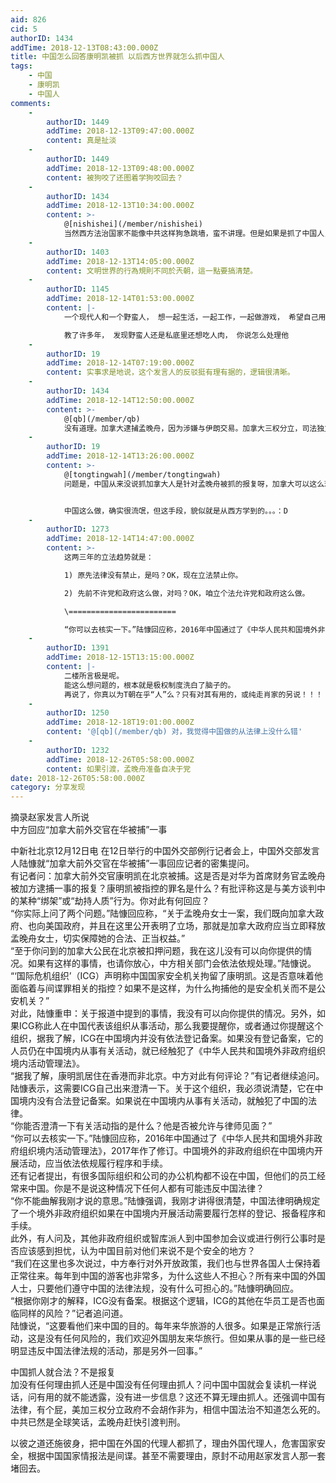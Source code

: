 ```yaml
---
aid: 826
cid: 5
authorID: 1434
addTime: 2018-12-13T08:43:00.000Z
title: 中国怎么回答康明凯被抓 以后西方世界就怎么抓中国人
tags:
    - 中国
    - 康明凯
    - 中国人
comments:
    -
        authorID: 1449
        addTime: 2018-12-13T09:47:00.000Z
        content: 真是扯淡
    -
        authorID: 1449
        addTime: 2018-12-13T09:48:00.000Z
        content: 被狗咬了还图着学狗咬回去？
    -
        authorID: 1434
        addTime: 2018-12-13T10:34:00.000Z
        content: >-
            @[nishishei](/member/nishishei)
            当然西方法治国家不能像中共这样狗急跳墙，蛮不讲理。但是如果是抓了中国人，中共要交代，就以彼之道还施彼身。当然，西方可不能学中国那样无理蛮横抓人，当然是基于事实和原则，但是，给中国的理由就可以像中国学了。对中国和其他国家要采取不同的方法，正如中国说自己是中国特色，外国给中国的交代也要符合中国国情，对等嘛！我可能表述不准确，不是学TG那样抓人，只是用他们所做的堵他们的嘴而已。不过，可能TG会说，和中国不一样，请尊重中国国情。只有中国可以用那样的理由搪塞你们，你们用了就不行。中国那一套歪理，他们只许自己用。
    -
        authorID: 1403
        addTime: 2018-12-13T14:05:00.000Z
        content: 文明世界的行為規則不同於兲朝，這一點要搞清楚。
    -
        authorID: 1145
        addTime: 2018-12-14T01:53:00.000Z
        content: |-
            一个现代人和一个野蛮人， 想一起生活，一起工作，一起做游戏， 希望自己用文明的方式，另这个野蛮人学会自己现代的生活方式，

            教了许多年， 发现野蛮人还是私底里还想吃人肉， 你说怎么处理他
    -
        authorID: 19
        addTime: 2018-12-14T07:19:00.000Z
        content: 实事求是地说，这个发言人的反驳挺有理有据的，逻辑很清晰。
    -
        authorID: 1434
        addTime: 2018-12-14T12:50:00.000Z
        content: >-
            @[qb](/member/qb)
            没有道理。加拿大逮捕孟晚舟，因为涉嫌与伊朗交易。加拿大三权分立，司法独立，中国应该更放心，司法独立决定了美加不会侵犯孟晚舟合法权益。中国抓人，外交部发言人说不能提供详细信息，请放心中国会秉公处理。他们一面喊着加拿大放人，一面又抓加拿大人还不解释。这是无论如何都说不通的。要求人家放人，自己也不是什么好东西啊，抓两个加拿大人也没拿出证据来啊。中国人就是有问题，人家司法独立，就算在这种时刻，政府也不能干涉判决。总觉得是迫害，也就中国可以指挥司法机关。我看到一些在加拿大声援孟晚舟的标语，纯粹是花钱雇的。喜欢华为和放孟晚舟有什么关系？难道加拿大法院会乱判决吗？还是说孟晚舟犯罪付出代价，就会损害他们爱华为了？有没有正确价值观？抓人就抓人，有理有据就行，该怎么判怎么判。中国的司法，我不相信不会栽赃。我相信，只有奉行程序正义高于实体正义的司法机关，才会做出工作判决。中国的司法程序，不敢信，
    -
        authorID: 19
        addTime: 2018-12-14T13:26:00.000Z
        content: >-
            @[tongtingwah](/member/tongtingwah)
            问题是，中国从来没说抓加拿大人是针对孟晚舟被抓的报复呀，加拿大可以这么理解，但只要中国没说出人质交换一类的话，那么，发言的说辞就是站得住脚的。


            中国这么做，确实很流氓，但这手段，貌似就是从西方学到的。。。：D
    -
        authorID: 1273
        addTime: 2018-12-14T14:47:00.000Z
        content: >-
            这两三年的立法趋势就是：  

            1) 原先法律没有禁止，是吗？OK，现在立法禁止你。  

            2) 先前不许党和政府这么做，对吗？OK，咱立个法允许党和政府这么做。  

            \========================  

            “你可以去核实一下。”陆慷回应称，2016年中国通过了《中华人民共和国境外非政府组织境内活动管理法》，2017年作了修订。中国境外的非政府组织在中国境内开展活动，应当依法依规履行程序和手续。
    -
        authorID: 1391
        addTime: 2018-12-15T13:15:00.000Z
        content: |-
            二楼所言极是呢。  
            能这么想问题的，根本就是极权制度洗白了脑子的。  
            再说了，你真以为T朝在乎“人”么？只有对其有用的，或纯走肖家的另说！！！
    -
        authorID: 1250
        addTime: 2018-12-18T19:01:00.000Z
        content: '@[qb](/member/qb) 对，我觉得中国做的从法律上没什么错'
    -
        authorID: 1232
        addTime: 2018-12-26T05:58:00.000Z
        content: 如果引渡，孟晚舟准备自决于党
date: 2018-12-26T05:58:00.000Z
category: 分享发现
---
```


摘录赵家发言人所说  
中方回应“加拿大前外交官在华被捕”一事

中新社北京12月12日电 在12日举行的中国外交部例行记者会上，中国外交部发言人陆慷就“加拿大前外交官在华被捕”一事回应记者的密集提问。  
有记者问：加拿大前外交官康明凯在北京被捕。这是否是对华为首席财务官孟晚舟被加方逮捕一事的报复？康明凯被指控的罪名是什么？有批评称这是与美方谈判中的某种“绑架”或“劫持人质”行为。你对此有何回应？  
“你实际上问了两个问题。”陆慷回应称，“关于孟晚舟女士一案，我们既向加拿大政府、也向美国政府，并且在这里公开表明了立场，那就是加拿大政府应当立即释放孟晚舟女士，切实保障她的合法、正当权益。”  
“至于你问到的加拿大公民在北京被扣押问题，我在这儿没有可以向你提供的情况。如果有这样的事情，也请你放心，中方相关部门会依法依规处理。”陆慷说。  
“‘国际危机组织’（ICG）声明称中国国家安全机关拘留了康明凯。这是否意味着他面临着与间谍罪相关的指控？如果不是这样，为什么拘捕他的是安全机关而不是公安机关？”  
对此，陆慷重申：关于报道中提到的事情，我没有可以向你提供的情况。另外，如果ICG称此人在中国代表该组织从事活动，那么我要提醒你，或者通过你提醒这个组织，据我了解，ICG在中国境内并没有依法登记备案。如果没有登记备案，它的人员仍在中国境内从事有关活动，就已经触犯了《中华人民共和国境外非政府组织境内活动管理法》。  
“据我了解，康明凯居住在香港而非北京。中方对此有何评论？”有记者继续追问。  
陆慷表示，这需要ICG自己出来澄清一下。关于这个组织，我必须说清楚，它在中国境内没有合法登记备案。如果说在中国境内从事有关活动，就触犯了中国的法律。  
“你能否澄清一下有关活动指的是什么？他是否被允许与律师见面？”  
“你可以去核实一下。”陆慷回应称，2016年中国通过了《中华人民共和国境外非政府组织境内活动管理法》，2017年作了修订。中国境外的非政府组织在中国境内开展活动，应当依法依规履行程序和手续。  
还有记者提出，有很多国际组织和公司的办公机构都不设在中国，但他们的员工经常来中国。你是不是说这种情况下任何人都有可能违反中国法律？  
“你不能曲解我刚才说的意思。”陆慷强调，我刚才讲得很清楚，中国法律明确规定了一个境外非政府组织如果在中国境内开展活动需要履行怎样的登记、报备程序和手续。  
此外，有人问及，其他非政府组织或智库派人到中国参加会议或进行例行公事时是否应该感到担忧，认为中国目前对他们来说不是个安全的地方？  
“我们在这里也多次说过，中方奉行对外开放政策，我们也与世界各国人士保持着正常往来。每年到中国的游客也非常多，为什么这些人不担心？所有来中国的外国人士，只要他们遵守中国的法律法规，没有什么可担心的。”陆慷明确回应。  
“根据你刚才的解释，ICG没有备案。根据这个逻辑，ICG的其他在华员工是否也面临同样的风险？”记者追问道。  
陆慷说，“这要看他们来中国的目的。每年来华旅游的人很多。如果是正常旅行活动，这是没有任何风险的，我们欢迎外国朋友来华旅行。但如果从事的是一些已经明显违反中国法律法规的活动，那是另外一回事。”

中国抓人就合法？不是报复  
加没有任何理由抓人还是中国没有任何理由抓人？问中国中国就会复读机一样说话，问有用的就不能透露，没有进一步信息？这还不算无理由抓人。还强调中国有法律，有个屁，美加三权分立政府不会胡作非为，相信中国法治不知道怎么死的。中共已然是全球笑话，孟晚舟赶快引渡判刑。

以彼之道还施彼身，把中国在外国的代理人都抓了，理由外国代理人，危害国家安全，根据中国国家情报法是间谍。甚至不需要理由，原封不动用赵家发言人那一套堵回去。
